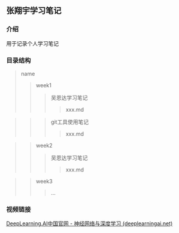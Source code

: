 ## 张翔宇学习笔记
### 介绍
用于记录个人学习笔记
### 目录结构
>name
>>week1
>>>吴恩达学习笔记
>>>>xxx.md

>>>git工具使用笔记
>>>>xxx.md

>>week2
>>>吴恩达学习笔记
>>>>xxx.md

>>week3
>>>...
### 视频链接
[DeepLearning.AI中国官网 - 神经网络与深度学习 (deeplearningai.net)](https://www.deeplearningai.net/courseDetail/Neural_Networks_and_DeepLearning)